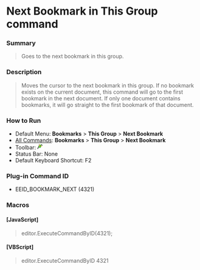 # Next Bookmark in This Group command

### Summary

> Goes to the next bookmark in this group.

### Description

> Moves the cursor to the next bookmark in this group. If no bookmark exists on
> the current document, this command will go to the first bookmark in the next
> document. If only one document contains bookmarks, it will go straight to
> the first bookmark of that document.

### How to Run

- Default Menu: **Bookmarks** \> **This Group** \> **Next Bookmark**
- [All Commands](../tools/all_commands): **Bookmarks** \> **This Group** \> **Next Bookmark**
- Toolbar: ![](../../images/bookmarknext.gif)
- Status Bar: None
- Default Keyboard Shortcut: F2

### Plug-in Command ID

- EEID\_BOOKMARK\_NEXT (4321)

### Macros

#### \[JavaScript\]

> editor.ExecuteCommandByID(4321);

#### \[VBScript\]

> editor.ExecuteCommandByID 4321
